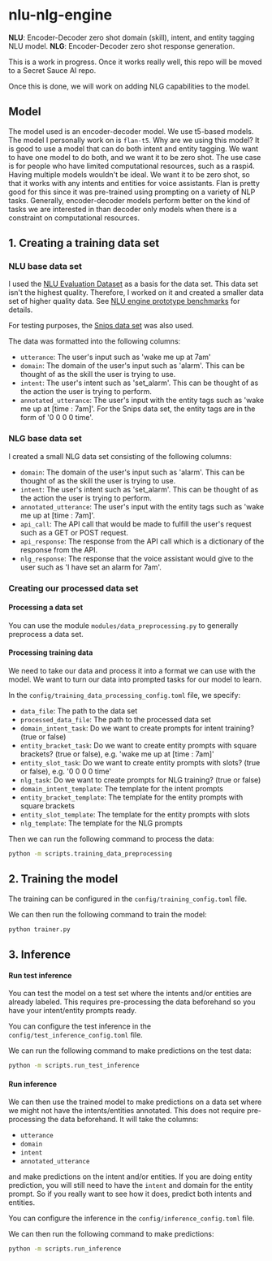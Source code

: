 # nlu-nlg-engine
**NLU**: Encoder-Decoder zero shot domain (skill), intent, and entity tagging NLU model.
**NLG**: Encoder-Decoder zero shot response generation.

This is a work in progress. Once it works really well, this repo will be moved to a Secret Sauce AI repo.

Once this is done, we will work on adding NLG capabilities to the model.

## Model
The model used is an encoder-decoder model. We use t5-based models. The model I personally work on is `flan-t5`. Why are we using this model? It is good to use a model that can do both intent and entity tagging. We want to have one model to do both, and we want it to be zero shot. The use case is for people who have limited computational resources, such as a raspi4. Having multiple models wouldn't be ideal. We want it to be zero shot, so that it works with any intents and entities for voice assistants. Flan is pretty good for this since it was pre-trained using prompting on a variety of NLP tasks. Generally, encoder-decoder models perform better on the kind of tasks we are interested in than decoder only models when there is a constraint on computational resources.

## 1. Creating a training data set

### NLU base data set
I used the [NLU Evaluation Dataset](https://github.com/xliuhw/NLU-Evaluation-Data) as a basis for the data set. This data set isn't the highest quality. Therefore, I worked on it and created a smaller data set of higher quality data. See [NLU engine prototype benchmarks](https://github.com/secretsauceai/NLU-engine-prototype-benchmarks) for details.

For testing purposes, the [Snips data set](https://github.com/snipsco/snips-nlu-metrics/tree/master/samples) was also used. 

The data was formatted into the following columns:
- `utterance`: The user's input such as 'wake me up at 7am'
- `domain`: The domain of the user's input such as 'alarm'. This can be thought of as the skill the user is trying to use.
- `intent`: The user's intent such as 'set_alarm'. This can be thought of as the action the user is trying to perform.
- `annotated_utterance`: The user's input with the entity tags such as 'wake me up at [time : 7am]'. For the Snips data set, the entity tags are in the form of '0 0 0 0 time'.

### NLG base data set
I created a small NLG data set consisting of the following columns:
- `domain`: The domain of the user's input such as 'alarm'. This can be thought of as the skill the user is trying to use.
- `intent`: The user's intent such as 'set_alarm'. This can be thought of as the action the user is trying to perform.
- `annotated_utterance`: The user's input with the entity tags such as 'wake me up at [time : 7am]'.
- `api_call`: The API call that would be made to fulfill the user's request such as a GET or POST request.
- `api_response`: The response from the API call which is a dictionary of the response from the API.
- `nlg_response`: The response that the voice assistant would give to the user such as 'I have set an alarm for 7am'.

### Creating our processed data set

#### Processing a data set
You can use the module `modules/data_preprocessing.py` to generally preprocess a data set.

#### Processing training data
We need to take our data and process it into a format we can use with the model. We want to turn our data into prompted tasks for our model to learn. 

In the `config/training_data_processing_config.toml` file, we specify:
- `data_file`: The path to the data set
- `processed_data_file`: The path to the processed data set
- `domain_intent_task`: Do we want to create prompts for intent training? (true or false)
- `entity_bracket_task`: Do we want to create entity prompts with square brackets? (true or false), e.g. 'wake me up at [time : 7am]'
- `entity_slot_task`: Do we want to create entity prompts with slots? (true or false), e.g. '0 0 0 0 time'
- `nlg_task`: Do we want to create prompts for NLG training? (true or false)
- `domain_intent_template`: The template for the intent prompts
- `entity_bracket_template`: The template for the entity prompts with square brackets
- `entity_slot_template`: The template for the entity prompts with slots
- `nlg_template`: The template for the NLG prompts

Then we can run the following command to process the data:
```bash
python -m scripts.training_data_preprocessing
```

## 2. Training the model
The training can be configured in the `config/training_config.toml` file.

We can then run the following command to train the model:
```bash
python trainer.py
```

## 3. Inference

#### Run test inference
You can test the model on a test set where the intents and/or entities are already labeled. This requires pre-processing the data beforehand so you have your intent/entity prompts ready. 

You can configure the test inference in the `config/test_inference_config.toml` file.

We can run the following command to make predictions on the test data:
```bash
python -m scripts.run_test_inference
```

#### Run inference
We can then use the trained model to make predictions on a data set where we might not have the intents/entities annotated. This does not require pre-processing the data beforehand. It will take the columns:
 - `utterance`
 - `domain`
 - `intent`
 - `annotated_utterance`

 and make predictions on the intent and/or entities. If you are doing entity prediction, you will still need to have the `intent` and domain for the entity prompt. So if you really want to see how it does, predict both intents and entities.

You can configure the inference in the `config/inference_config.toml` file.


We can then run the following command to make predictions:
```bash
python -m scripts.run_inference
```
